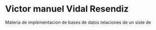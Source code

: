 # Victor manuel Vidal Resendiz
Materia de implementacion de bases de datos telaciones de un siste de 
